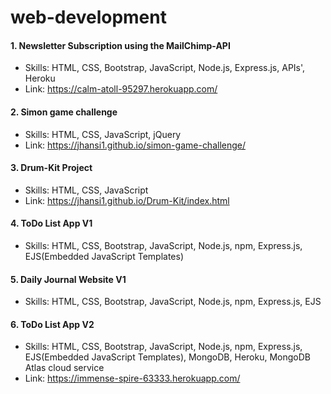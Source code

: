 # web-development

#### 1. Newsletter Subscription using the MailChimp-API 
  - Skills: HTML, CSS, Bootstrap, JavaScript, Node.js, Express.js, APIs', Heroku
  - Link: https://calm-atoll-95297.herokuapp.com/
#### 2. Simon game challenge
  - Skills: HTML, CSS, JavaScript, jQuery
  - Link: https://jhansi1.github.io/simon-game-challenge/
#### 3. Drum-Kit Project
  - Skills: HTML, CSS, JavaScript
  - Link: https://jhansi1.github.io/Drum-Kit/index.html
#### 4. ToDo List App V1
  - Skills: HTML, CSS, Bootstrap, JavaScript, Node.js, npm, Express.js, EJS(Embedded JavaScript Templates)
#### 5. Daily Journal Website V1
  - Skills: HTML, CSS, Bootstrap, JavaScript, Node.js, npm, Express.js, EJS
#### 6. ToDo List App V2
  - Skills: HTML, CSS, Bootstrap, JavaScript, Node.js, npm, Express.js, EJS(Embedded JavaScript Templates), MongoDB, Heroku, MongoDB Atlas cloud service
  - Link: https://immense-spire-63333.herokuapp.com/
